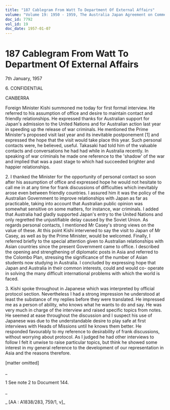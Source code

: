 ```yaml
---
title: "187 Cablegram From Watt To Department Of External Affairs"
volume: "Volume 19: 1950 - 1959, The Australia Japan Agreement on Commerce"
doc_id: 7792
vol_id: 19
doc_date: 1957-01-07
---
```


# 187 Cablegram From Watt To Department Of External Affairs

7th January, 1957

6\. CONFIDENTIAL

CANBERRA

Foreign Minister Kishi summoned me today for first formal interview. He referred to his assumption of office and desire to maintain contact and friendly relationships. He expressed thanks for Australian support for Japan's admission to the United Nations and for Australian action last year in speeding up the release of war criminals. He mentioned the Prime Minister's proposed visit last year and its inevitable postponement [1] and expressed the hope that the visit would take place this year. Such personal contacts were, he believed, useful. Takasaki had told him of the valuable contacts and conversations he had had while in Australia recently. In speaking of war criminals he made one reference to the 'shadow' of the war and implied that was a past stage to which had succeeded brighter and happier relationships.

2\. I thanked the Minister for the opportunity of personal contact so soon after his assumption of office and expressed hope he would not hesitate to call me in at any time for frank discussions of difficulties which inevitably arose even between friendly countries. I assured him it was the policy of the Australian Government to improve relationships with Japan as far as practicable, taking into account that Australian public opinion was somewhat sensitive on some matters, for instance, war criminals. I added that Australia had gladly supported Japan's entry to the United Nations and only regretted the unjustifiable delay caused by the Soviet Union. As regards personal contacts, I mentioned Mr Casey's strong views on the value of these. At this point Kishi intervened to say the visit to Japan of Mr Casey, as well as by the Prime Minister, would be welcomed. Finally, I referred briefly to the special attention given to Australian relationships with Asian countries since the present Government came to office. I described the opening and strengthening of diplomatic posts in Asia and referred to the Colombo Plan, stressing the significance of the number of Asian students now studying in Australia. I concluded by expressing hope that Japan and Australia in their common interests, could and would co- operate in solving the many difficult international problems with which the world is faced.

3\. Kishi spoke throughout in Japanese which was interpreted by official protocol section. Nevertheless I had a strong impression he understood at least the substance of my replies before they were translated. He impressed me as a person of ability, who knows what he wants to do and say. He was very much in charge of the interview and raised specific topics from notes. He seemed at ease throughout the discussion and I suspect his use of Japanese was due to the understandable desire to play safe at first interviews with Heads of Missions until he knows them better. He responded favourably to my reference to desirability of frank discussions, without worrying about protocol. As I judged he had other interviews to follow I felt it unwise to raise particular topics, but think he showed some interest in my general reference to the development of our representation in Asia and the reasons therefore.

[matter omitted]

_

1 See note 2 to Document 144.

_

_ [AA : A1838/283, 759/1, v]_
